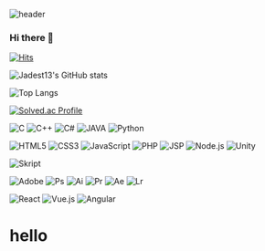 
![header](https://capsule-render.vercel.app/api?type=waving&color=0:EEFF00,100:a82da8&height=400&section=header&text=Jadest13&fontSize=180)

### Hi there 👋
[![Hits](https://hits.seeyoufarm.com/api/count/incr/badge.svg?url=https%3A%2F%2Fgithub.com%2FJadest13%2F&count_bg=%2379C83D&title_bg=%23000000&icon=twitch.svg&icon_color=%2379C83D&title=hits&edge_flat=false)](https://hits.seeyoufarm.com)

![Jadest13's GitHub stats](https://github-readme-stats.vercel.app/api?username=Jadest13&show_icons=true&theme=tokyonight)

![Top Langs](https://github-readme-stats.vercel.app/api/top-langs/?username=Jadest13&layout=Demo&theme=tokyonight)

[![Solved.ac Profile](http://mazassumnida.wtf/api/generate_badge?boj=hyunsu11)](https://solved.ac/hyunsu11)

![C](https://img.shields.io/badge/C-%2300599C.svg?style=for-the-badge&logo=c&logoColor=white)
![C++](https://img.shields.io/badge/C++-%2300599C.svg?style=for-the-badge&logo=c%2B%2B&logoColor=white)
![C#](https://img.shields.io/badge/C%20Sharp-%23239120.svg?style=for-the-badge&logo=c%20Sharp&logoColor=white)
![JAVA](https://img.shields.io/badge/c-%2300599C.svg?style=for-the-badge&logo=c&logoColor=white)
![Python](https://img.shields.io/badge/c-%2300599C.svg?style=for-the-badge&logo=c&logoColor=white)

![HTML5](https://img.shields.io/badge/html5-%23E34F26.svg?style=for-the-badge&logo=html5&logoColor=white)
![CSS3](https://img.shields.io/badge/css3-%231572B6.svg?style=for-the-badge&logo=css3&logoColor=white)
![JavaScript](https://img.shields.io/badge/javascript-%23323330.svg?style=for-the-badge&logo=javascript&logoColor=%23F7DF1E)
![PHP](https://img.shields.io/badge/javascript-%23323330.svg?style=for-the-badge&logo=javascript&logoColor=%23F7DF1E)
![JSP](https://img.shields.io/badge/javascript-%23323330.svg?style=for-the-badge&logo=javascript&logoColor=%23F7DF1E)
![Node.js](https://img.shields.io/badge/javascript-%23323330.svg?style=for-the-badge&logo=javascript&logoColor=%23F7DF1E)
![Unity](https://img.shields.io/badge/c++-%2300599C.svg?style=for-the-badge&logo=c%2B%2B&logoColor=white)

![Skript](https://img.shields.io/badge/Skript-%2362B47A.svg?style=for-the-badge&logo=Minecraft&logoColor=white)

![Adobe](https://img.shields.io/badge/Adobe-%23FF0000.svg?style=for-the-badge&logo=Adobe&logoColor=white)
![Ps](https://img.shields.io/badge/Photoshop-%2331A8FF.svg?style=for-the-badge&logo=Adobe%20Photoshop&logoColor=white)
![Ai](https://img.shields.io/badge/Illustrator-%23FF9A00.svg?style=for-the-badge&logo=Adobe%20Illustrator&logoColor=white)
![Pr](https://img.shields.io/badge/Premier%20Pro-%239999FF.svg?style=for-the-badge&logo=Adobe%20Premiere%20Pro&logoColor=white)
![Ae](https://img.shields.io/badge/After%20Effects-%239999FF.svg?style=for-the-badge&logo=Adobe%20After%20Effects&logoColor=white)
![Lr](https://img.shields.io/badge/Lightroom-%2331A8FF.svg?style=for-the-badge&logo=Adobe%20Lightroom&logoColor=white)

![React](https://img.shields.io/badge/javascript-%23323330.svg?style=for-the-badge&logo=javascript&logoColor=%23F7DF1E)
![Vue.js](https://img.shields.io/badge/javascript-%23323330.svg?style=for-the-badge&logo=javascript&logoColor=%23F7DF1E)
![Angular](https://img.shields.io/badge/javascript-%23323330.svg?style=for-the-badge&logo=javascript&logoColor=%23F7DF1E)
<h1> hello </h1>
<!--
**Jadest13/Jadest13** is a ✨ _special_ ✨ repository because its `README.md` (this file) appears on your GitHub profile.

Here are some ideas to get you started:

- 🔭 I’m currently working on ...
- 🌱 I’m currently learning ...
- 👯 I’m looking to collaborate on ...
- 🤔 I’m looking for help with ...
- 💬 Ask me about ...
- 📫 How to reach me: ...
- 😄 Pronouns: ...
- ⚡ Fun fact: ...
-->

